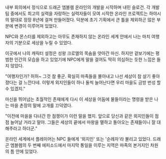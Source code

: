 내부 회의에서 정식으로 드래곤 엠블렘 온라인의 개발을 시작하며 내민 슬로건. 
각 개발 팀 중에서도 최고의 실력을 자랑하는 실력자들이 모여 시작한 온라인 프로젝트는 하야시의 말대로 장장 8년에 걸쳐 만들어졌다. 
덕분에 초기 기획에서 큰 틀을 제외하곤 많은 부분에 변경이 이루어져 있었다. 

NPC와 몬스터를 제외하고는 아무도 존재하지 않는 온라인 세계 안에서 나는 마치 여행자의 기분으로 세상을 누릴 수 있었다. 

이곳에서 나의 캐릭터 설정은 성왕 크로엘의 목숨을 앗아간 마신. 
하지만 겉보기에는 평범한 인간의 모습을 하고 있었기에 NPC에게 말을 걸어도 딱히 의심하는 듯한 느낌은 들지 않았다. 

"여행자인가? 허허~ 그것 참 좋군. 확실히 마족들을 몰아내고 나선 세상이 참 살기 좋아졌다는 걸 느낀다네. 이렇게 외지인들이 하나 둘씩 늘어난다면 우리 마을도 금방 번성 할 수 있겠지." 

마신을 뛰어넘는 초월적인 존재에게 다시 이 세상을 어둠에 물들이라는 명령을 받은 나는 마을 촌장의 말에 고개를 끄덕였다. 

"이전에 마을을 다녀간 한 점쟁이가 이런 말을 했지. 앞으로 당신과 같은 외지인들이 점점 늘어날 거라고 말야. 그들은 세상의 끝에서 마왕을 멸하고 돌아오는 존재들이니 잘 대해주라고 하더군." 

온라인 세계에서 플레이어는 NPC 들에게 '외지인' 또는 '순례자'라 불리고 있었다. 
드래곤 엠블렘의 두 번째 에피소드에서 마지막 통일을 이루는 지역은 마족의 본거지인 차원의 틈 안에 있었다. 